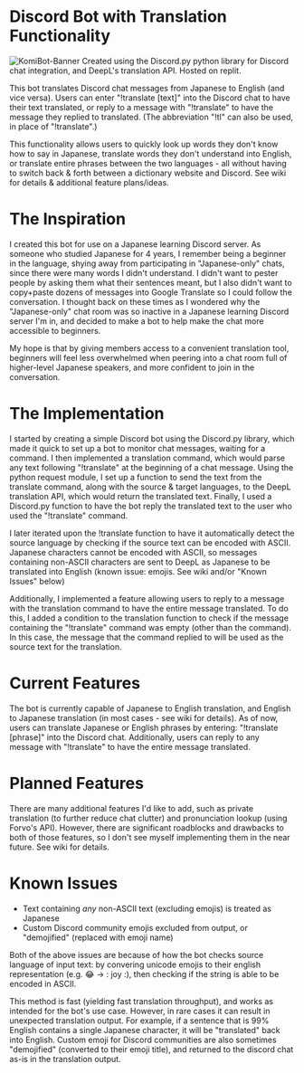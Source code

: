 # Discord Bot with Translation Functionality
![KomiBot-Banner](https://user-images.githubusercontent.com/90817905/162596866-dcc3a9cc-8abb-4575-bcf8-f015561e52f2.png)
Created using the Discord.py python library for Discord chat integration, and DeepL's translation API. Hosted on replit.

This bot translates Discord chat messages from Japanese to English (and vice versa). Users can enter "!translate [text]" into the Discord chat to have their text translated, or reply to a message with "!translate" to have the message they replied to translated. (The abbreviation "!tl" can also be used, in place of "!translate".)

This functionality allows users to quickly look up words they don't know how to say in Japanese, translate words they don't understand into English, or translate entire phrases between the two languages - all without having to switch back & forth between a dictionary website and Discord. 
See wiki for details & additional feature plans/ideas.

# The Inspiration
I created this bot for use on a Japanese learning Discord server. As someone who studied Japanese for 4 years, I remember being a beginner in the language, shying away from participating in "Japanese-only" chats, since there were many words I didn't understand. I didn't want to pester people by asking them what their sentences meant, but I also didn't want to copy+paste dozens of messages into Google Translate so I could follow the conversation. I thought back on these times as I wondered why the "Japanese-only" chat room was so inactive in a Japanese learning Discord server I'm in, and decided to make a bot to help make the chat more accessible to beginners.  

My hope is that by giving members access to a convenient translation tool, beginners will feel less overwhelmed when peering into a chat room full of higher-level Japanese speakers, and more confident to join in the conversation.

# The Implementation
I started by creating a simple Discord bot using the Discord.py library, which made it quick to set up a bot to monitor chat messages, waiting for a command. I then implemented a translation command, which would parse any text following "!translate" at the beginning of a chat message. Using the python request module, I set up a function to send the text from the translate command, along with the source & target languages, to the DeepL translation API, which would return the translated text. Finally, I used a Discord.py function to have the bot reply the translated text to the user who used the "!translate" command. 

I later iterated upon the !translate function to have it automatically detect the source language by checking if the source text can be encoded with ASCII. Japanese characters cannot be encoded with ASCII, so messages containing non-ASCII characters are sent to DeepL as Japanese to be translated into English (known issue: emojis. See wiki and/or "Known Issues" below)

Additionally, I implemented a feature allowing users to reply to a message with the translation command to have the entire message translated. To do this, I added a condition to the translation function to check if the message containing the "!translate" command was empty (other than the command). In this case, the message that the command replied to will be used as the source text for the translation.

# Current Features
The bot is currently capable of Japanese to English translation, and English to Japanese translation (in most cases - see wiki for details). As of now, users can translate Japanese or English phrases by entering: "!translate [phrase]" into the Discord chat. Additionally, users can reply to any message with "!translate" to have the entire message translated.

# Planned Features
There are many additional features I'd like to add, such as private translation (to further reduce chat clutter) and pronunciation lookup (using Forvo's API). However, there are significant roadblocks and drawbacks to both of those features, so I don't see myself implementing them in the near future. See wiki for details.

# Known Issues
- Text containing *any* non-ASCII text (excluding emojis) is treated as Japanese
- Custom Discord community emojis excluded from output, or "demojified" (replaced with emoji name)

Both of the above issues are because of how the bot checks source language of input text: by convering unicode emojis to their english representation (e.g. 😂 -> \: joy \:), then checking if the string is able to be encoded in ASCII. 

This method is fast (yielding fast translation throughput), and works as intended for the bot's use case. However, in rare cases it can result in unexpected translation output. For example, if a sentence that is 99% English contains a single Japanese character, it will be "translated" back into English. Custom emoji for Discord communities are also sometimes "demojified" (converted to their emoji title), and returned to the discord chat as-is in the translation output. 
